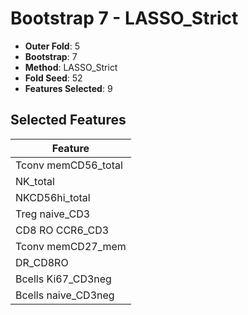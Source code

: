 # Bootstrap 7 - LASSO_Strict

- **Outer Fold**: 5
- **Bootstrap**: 7
- **Method**: LASSO_Strict
- **Fold Seed**: 52
- **Features Selected**: 9

## Selected Features

| Feature |
|---------|
| Tconv memCD56_total |
| NK_total |
| NKCD56hi_total |
| Treg naive_CD3 |
| CD8 RO CCR6_CD3 |
| Tconv memCD27_mem |
| DR_CD8RO |
| Bcells Ki67_CD3neg |
| Bcells naive_CD3neg |
